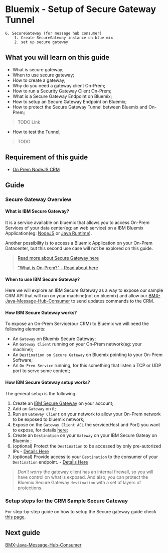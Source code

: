#  Bluemix - Setup of Secure Gateway Tunnel

```
6. SecureGateway (for message hub consumer)
    1. Create SecureGateway instance on blue mix
    2. set up secure gateway
```


## What you will learn on this guide

 - What is secure gateway;
 - When to use secure gateway;
 - How to create a gateway;
 - Why do you need a gateway client On-Prem;
 - How to run a Security Gateway Client On-Prem;
 - What is a Secure Gateway Endpoint on Bluemix;
 - How to setup an Secure Gateway Endpoint on Bluemix;
 - How to protect the Secure Gateway Tunnel between Bluemix and On-Prem;
> TODO Link
 - How to test the Tunnel;
 > TODO

## Requirement of this guide

- [On Prem NodeJS CRM](/Lab/Contents/NodeJS-CRM-OnPrem/Readme.md)


## Guide

### Secure Gateway Overview

#### What is IBM Secure Gateway?

It is a service available on bluemix that allows you to access On-Prem Services of your data center(eg: an web service) on a IBM Bluemix Application(eg: [NodeJS](https://console.ng.bluemix.net/catalog/starters/sdk-for-nodejs/) or [Java Runtime](https://console.ng.bluemix.net/catalog/starters/liberty-for-java/)).  

Another possibility is to access a Bluemix Application on your On-Prem Datacenter, but this second use case will not be explored on this guide.

> [Read more about Secure Gateway here](https://console.ng.bluemix.net/docs/services/SecureGateway/secure_gateway.html)
>
> ["What is On-Prem?"  - Read about here](https://en.wikipedia.org/wiki/On-premises_software)

#### When to use IBM Secure Gateway?

Here we will explore an IBM Secure Gateway as a way to expose our sample CRM API that will run on your machine(not on bluemix) and allow our  [BMX-Java-Message-Hub-Consumer](/Lab/Contents/BMX-Java-Message-Hub-Consumer/Readme.md) to send updates commands to the CRM.

#### How IBM Secure Gateway works?

To expose an On-Prem Service(our CRM) to Bluemix we will need the following elements:
- An `Gateway` on Bluemix Secure Gateway;
- An `Gateway Client` running on your On-Prem network(eg: your machine);
- An `Destination on Secure Gateway` on Bluemix pointing to your On-Prem Software;
- An `On-Prem Service` running, for this something that listen a TCP or UDP port to serve some content;


#### How IBM Secure Gateway setup works?

The general setup is the following:

1. Create an [IBM Secure Gateway](https://console.ng.bluemix.net/catalog/services/secure-gateway/) on your account;
1. Add an `Gateway` on it;
1. Run an `Gateway Client` on your network to allow your On-Prem network to be exposed to bluemix network;
1. Expose on the `Gateway Client ACL` the service(Host and Port) you want to expose, for details [here](https://console.ng.bluemix.net/docs/services/SecureGateway/sg_010.html#sg_010);
1. Create an `Destination` on your `Gateway` on your IBM Secure Gateay on Bluemix ;
1. (optional) Protect the `Destination` to be accessed by only pre-autorized IPs  - [Details Here](https://console.ng.bluemix.net/docs/services/SecureGateway/sg_023.html#sg_033)
1. (optional) Provide access to your `Destination` to the consumer of your `Destination` endpoint.  - [Details Here](https://console.ng.bluemix.net/docs/services/SecureGateway/sg_023.html#sg_033)


> *Don't worry* the gateway client has an internal firewall, so you will have control on what is exposed. And also, you can protect the Bluemix Secure Gateway `destination` with a set of layers of protections.

### Setup steps for the CRM Sample Secure Gateway

For step-by-step guide on how to setup the Secure gateway guide check [this page](/Lab/Contents/BMX-SecureGateway/Sample-Setup.md).

## Next guide

[BMX-Java-Message-Hub-Consumer](/Lab/Contents/BMX-Java-Message-Hub-Consumer/Readme.md)    
